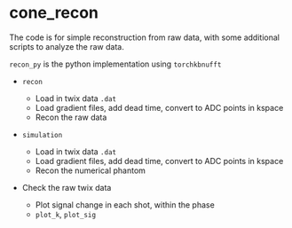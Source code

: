 # cone_recon

The code is for simple reconstruction from raw data, with some additional scripts to analyze the raw data.

`recon_py` is the python implementation using `torchkbnufft`

- `recon`
    - Load in twix data `.dat`
    - Load gradient files, add dead time, convert to ADC points in kspace
    - Recon the raw data

- `simulation`
    - Load in twix data `.dat`
    - Load gradient files, add dead time, convert to ADC points in kspace
    - Recon the numerical phantom

- Check the raw twix data
    - Plot signal change in each shot, within the phase
    - `plot_k`, `plot_sig`